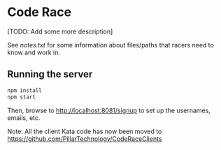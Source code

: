 # Code Race

[TODO: Add some more description]

See _notes.txt_ for some information about files/paths that racers need to know and work in.

## Running the server

```sh
npm install
npm start
```

Then, browse to [http://localhost:8081/signup]() to set up the usernames, emails, etc.

Note: All the client Kata code has now been moved to https://github.com/PillarTechnology/CodeRaceClients
